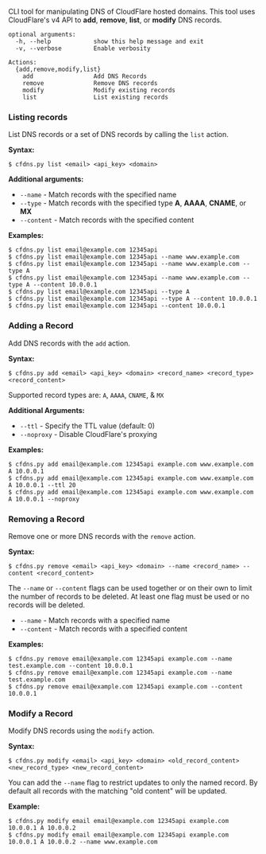 CLI tool for manipulating DNS of CloudFlare hosted domains. This tool uses CloudFlare's v4 API to **add**, **remove**,
**list**, or **modify** DNS records.

```
optional arguments:
  -h, --help            show this help message and exit
  -v, --verbose         Enable verbosity

Actions:
  {add,remove,modify,list}
    add                 Add DNS Records
    remove              Remove DNS records
    modify              Modify existing records
    list                List existing records

```

### Listing records

List DNS records or a set of DNS records by calling the `list` action.

**Syntax:**

```shell
$ cfdns.py list <email> <api_key> <domain>
```

**Additional arguments:**

  * `--name` - Match records with the specified name
  * `--type` - Match records with the specified type **A**, **AAAA**, **CNAME**, or **MX**
  * `--content` - Match records with the specified content

  **Examples:**

  ```shell
  $ cfdns.py list email@example.com 12345api
  $ cfdns.py list email@example.com 12345api --name www.example.com
  $ cfdns.py list email@example.com 12345api --name www.example.com --type A
  $ cfdns.py list email@example.com 12345api --name www.example.com --type A --content 10.0.0.1
  $ cfdns.py list email@example.com 12345api --type A
  $ cfdns.py list email@example.com 12345api --type A --content 10.0.0.1
  $ cfdns.py list email@example.com 12345api --content 10.0.0.1
  ```

### Adding a Record

Add DNS records with the `add` action.

**Syntax:**

```shell
$ cfdns.py add <email> <api_key> <domain> <record_name> <record_type> <record_content>
```

Supported record types are: `A`, `AAAA`, `CNAME`, & `MX`

**Additional Arguments:**

 * `--ttl` - Specify the TTL value (default: 0)
 * `--noproxy` - Disable CloudFlare's proxying

**Examples:**

```shell
$ cfdns.py add email@example.com 12345api example.com www.example.com A 10.0.0.1
$ cfdns.py add email@example.com 12345api example.com www.example.com A 10.0.0.1 --ttl 20
$ cfdns.py add email@example.com 12345api example.com www.example.com A 10.0.0.1 --noproxy
```

### Removing a Record

Remove one or more DNS records with the `remove` action.

**Syntax:**

```shell
$ cfdns.py remove <email> <api_key> <domain> --name <record_name> --content <record_content>
```

The `--name` or `--content` flags can be used together or on their own to limit the number of records to be deleted. At least one flag must be used or no records will be deleted.

  * `--name` - Match records with a specified name
  * `--content` - Match records with a specified content

**Examples:**

```shell
$ cfdns.py remove email@example.com 12345api example.com --name test.example.com --content 10.0.0.1
$ cfdns.py remove email@example.com 12345api example.com --name test.example.com
$ cfdns.py remove email@example.com 12345api example.com --content 10.0.0.1
```

### Modify a Record

Modify DNS records using the `modify` action.

**Syntax:**

```shell
$ cfdns.py modify <email> <api_key> <domain> <old_record_content> <new_record_type> <new_record_content>
```

You can add the `--name` flag to restrict updates to only the named record. By default all records with the matching "old content" will be updated.

**Example:**

```shell
$ cfdns.py modify email email@example.com 12345api example.com 10.0.0.1 A 10.0.0.2
$ cfdns.py modify email email@example.com 12345api example.com 10.0.0.1 A 10.0.0.2 --name www.example.com
```
